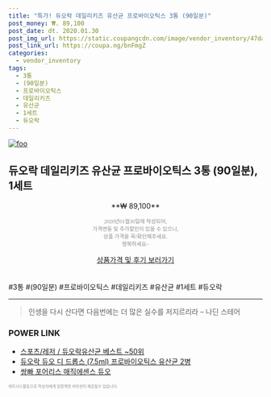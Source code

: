 ```yaml
--- 
title: "특가! 듀오락 데일리키즈 유산균 프로바이오틱스 3통 (90일분)" 
post_money: ₩. 89,100 
post_date: dt. 2020.01.30 
post_img_url: https://static.coupangcdn.com/image/vendor_inventory/47da/7a527eec265c07f0817850ba9d6a11210050778c4259ccb1ff1b6bbf71f4.png 
post_link_url: https://coupa.ng/bnFmgZ 
categories: 
  - vendor_inventory 
tags: 
  - 3통 
  - (90일분) 
  - 프로바이오틱스 
  - 데일리키즈 
  - 유산균 
  - 1세트 
  - 듀오락 
--- 
```

[![foo](https://static.coupangcdn.com/image/vendor_inventory/47da/7a527eec265c07f0817850ba9d6a11210050778c4259ccb1ff1b6bbf71f4.png)](https://coupa.ng/bnFmgZ) 

## 듀오락 데일리키즈 유산균 프로바이오틱스 3통 (90일분), 1세트 
<p style="text-align: center;">**₩ 89,100**</p> 
<p style="text-align: center;"><span style="color: #898c8f; font-family: Georgia,Times,serif; font-size: 0.75em;">2020년01월30일에 작성되어, <br>가격변동 및 추가할인이 있을 수 있으니,<br> 상품 가격을 꼭!확인해주세요.<br>행복하세요~</span> 
</p>	 
<div markdown="0" style="text-align: center;"><a href="https://coupa.ng/bnFmgZ" class="btn btn--success">상품가격 및 후기 보러가기</a></div> 
<br><br> 
  #3통 #(90일분) #프로바이오틱스 #데일리키즈 #유산균 #1세트 #듀오락 
<hr> 

> 인생을 다시 산다면 다음번에는 더 많은 실수를 저지르리라 – 나딘 스테어 


### POWER LINK

* <a href="https://blog.naver.com/santokki14/221790000419" target="_blank">스포츠/레저 / 듀오락유산균 베스트 ~50위</a>
* <a href="https://blog.naver.com/fasyy4321/221790411423" target="_blank">듀오락 듀오 디 드롭스 (7.5ml) 프로바이오틱스 유산균 2병</a>
* <a href="https://blog.naver.com/santokki14/221787740470" target="_blank">쌍빠 포어리스 매직에센스 듀오</a>

<span style="color: #898c8f; font-family: Georgia,Times,serif; font-size: 0.55em;">파트너스활동으로 작성자에게 일정액의 커미션이 제공될수 있습니다.</span> 
